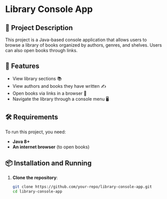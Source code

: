 # Library Console App

## 📖 Project Description
This project is a Java-based console application that allows users to browse a library of books organized by authors, genres, and shelves. Users can also open books through links.

## 🚀 Features
- View library sections 📚
- View authors and books they have written ✍️
- Open books via links in a browser 🔗
- Navigate the library through a console menu 🖥️

## 🛠 Requirements
To run this project, you need:
- **Java 8+**  
- **An internet browser** (to open books)

## 📦 Installation and Running
1. **Clone the repository**:
   ```sh
   git clone https://github.com/your-repo/library-console-app.git
   cd library-console-app
